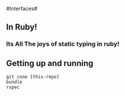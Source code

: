 #Interfaces#
## In Ruby! ##

### Its All The joys of static typing in ruby! ###


## Getting up and running ##

    git cone [this-repo]
    bundle
    rspec



